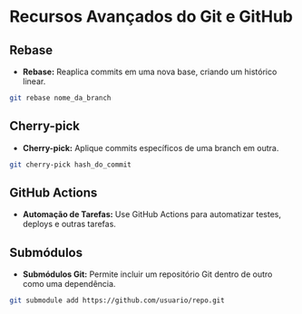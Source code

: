 # Recursos Avançados do Git e GitHub

## Rebase

- **Rebase:** Reaplica commits em uma nova base, criando um histórico linear.
```bash
git rebase nome_da_branch
```

## Cherry-pick
- **Cherry-pick:** Aplique commits específicos de uma branch em outra.
```bash
git cherry-pick hash_do_commit
```

## GitHub Actions
- **Automação de Tarefas:** Use GitHub Actions para automatizar testes, deploys e outras tarefas.

## Submódulos
- **Submódulos Git:** Permite incluir um repositório Git dentro de outro como uma dependência.
```bash
git submodule add https://github.com/usuario/repo.git
